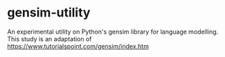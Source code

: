 # gensim-utility
An experimental utility on Python's gensim library for language modelling. This study is an adaptation of https://www.tutorialspoint.com/gensim/index.htm
